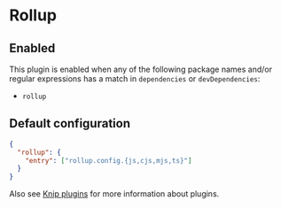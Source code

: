 # Rollup

## Enabled

This plugin is enabled when any of the following package names and/or regular expressions has a match in `dependencies`
or `devDependencies`:

- `rollup`

## Default configuration

```json
{
  "rollup": {
    "entry": ["rollup.config.{js,cjs,mjs,ts}"]
  }
}
```

Also see [Knip plugins][1] for more information about plugins.

[1]: https://github.com/webpro/knip/blob/main/README.md#plugins
